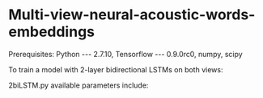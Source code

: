 # Multi-view-neural-acoustic-words-embeddings
Prerequisites: Python --- 2.7.10, Tensorflow --- 0.9.0rc0, numpy, scipy
               
To train a model with 2-layer bidirectional LSTMs on both views:

2biLSTM.py <parameters>
available parameters include:
  

